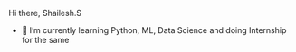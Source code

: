  Hi there, Shailesh.S
 
- 🔭 I’m currently learning Python, ML, Data Science and doing Internship for the same
